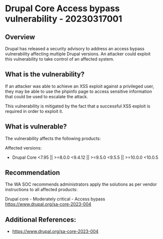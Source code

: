 # Drupal Core Access bypass vulnerability  - 20230317001

## Overview

Drupal has released a security advisory to address an access bypass vulnerability affecting multiple Drupal versions. An attacker could exploit this vulnerability to take control of an affected system.


## What is the vulnerability?

If an attacker was able to achieve an XSS exploit against a privileged user, they may be able to use the phpinfo page to access sensitive information that could be used to escalate the attack.

This vulnerability is mitigated by the fact that a successful XSS exploit is required in order to exploit it.

## What is vulnerable? 
The vulnerability affects the following products:

Affected versions: 
- Drupal Core  <7.95 || >=8.0.0 <9.4.12 || >=9.5.0 <9.5.5 || >=10.0.0 <10.0.5

## Recommendation
The WA SOC recommends administrators apply the solutions as per vendor instructions to all affected products: 

Drupal core - Moderately critical - Access bypass https://www.drupal.org/sa-core-2023-004
## Additional References:
* https://www.drupal.org/sa-core-2023-004